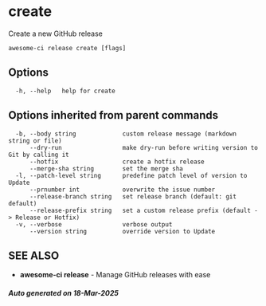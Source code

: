 # create

Create a new GitHub release

```
awesome-ci release create [flags]
```

## Options

```
  -h, --help   help for create
```

## Options inherited from parent commands

```
  -b, --body string             custom release message (markdown string or file)
      --dry-run                 make dry-run before writing version to Git by calling it
      --hotfix                  create a hotfix release
      --merge-sha string        set the merge sha
  -l, --patch-level string      predefine patch level of version to Update
      --prnumber int            overwrite the issue number
      --release-branch string   set release branch (default: git default)
      --release-prefix string   set a custom release prefix (default -> Release or Hotfix)
  -v, --verbose                 verbose output
      --version string          override version to Update
```

## SEE ALSO

* **awesome-ci release**	 - Manage GitHub releases with ease

##### Auto generated on 18-Mar-2025
